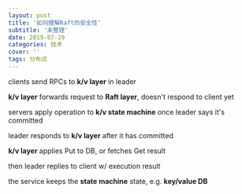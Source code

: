 ```yaml
---
layout: post
title: '如何理解Raft的安全性'
subtitle: '未整理'
date: 2019-07-29
categories: 技术
cover: ''
tags: 分布式
---
```


clients send RPCs to **k/v layer** in leader

**k/v layer** forwards request to **Raft layer**, doesn't respond to client yet

servers apply operation to **k/v state machine** once leader says it's committed

leader responds to **k/v layer** after it has committed

**k/v layer** applies Put to DB, or fetches Get result

then leader replies to client w/ execution result


the service keeps the **state machine** state, e.g. **key/value DB**

